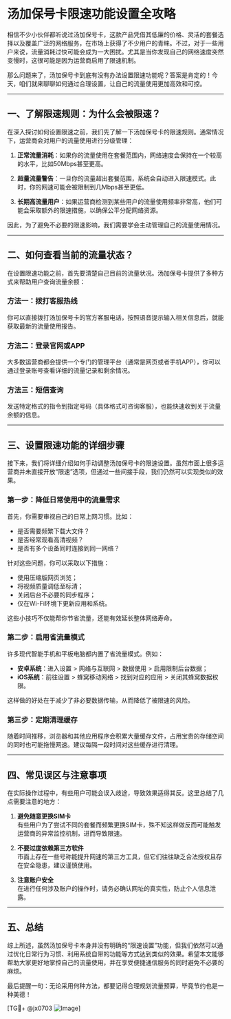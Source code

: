 # 汤加保号卡限速功能设置全攻略

相信不少小伙伴都听说过汤加保号卡，这款产品凭借其低廉的价格、灵活的套餐选择以及覆盖广泛的网络服务，在市场上获得了不少用户的青睐。不过，对于一些用户来说，流量消耗过快可能会成为一大困扰。尤其是当你发现自己的网络速度突然变慢时，这很可能是因为运营商启用了限速机制。

那么问题来了，汤加保号卡到底有没有办法设置限速功能呢？答案是肯定的！今天，咱们就来聊聊如何通过合理设置，让自己的流量使用更加高效和可控。

---

## 一、了解限速规则：为什么会被限速？

在深入探讨如何设置限速之前，我们先了解一下汤加保号卡的限速规则。通常情况下，运营商会对用户的流量使用进行分级管理：

1. **正常流量消耗**：如果你的流量使用在套餐范围内，网络速度会保持在一个较高的水平，比如50Mbps甚至更高。
   
2. **超量流量警告**：一旦你的流量超出套餐范围，系统会自动进入限速模式。此时，你的网速可能会被限制到几Mbps甚至更低。

3. **长期高流量用户**：如果运营商检测到某些用户的流量使用频率非常高，他们可能会采取额外的限速措施，以确保公平分配网络资源。

因此，为了避免不必要的限速影响，我们需要学会主动管理自己的流量使用情况。

---

## 二、如何查看当前的流量状态？

在设置限速功能之前，首先要清楚自己目前的流量状况。汤加保号卡提供了多种方式来帮助用户查询流量余额：

### 方法一：拨打客服热线
你可以直接拨打汤加保号卡的官方客服电话，按照语音提示输入相关信息后，就能获取最新的流量使用报告。

### 方法二：登录官网或APP
大多数运营商都会提供一个专门的管理平台（通常是网页或者手机APP），你可以通过登录账号查看详细的流量记录和剩余情况。

### 方法三：短信查询
发送特定格式的指令到指定号码（具体格式可咨询客服），也能快速收到关于流量余额的信息。

---

## 三、设置限速功能的详细步骤

接下来，我们将详细介绍如何手动调整汤加保号卡的限速设置。虽然市面上很多运营商并未直接开放“限速”选项，但通过一些间接手段，我们仍然可以实现类似的效果。

### 第一步：降低日常使用中的流量需求
首先，你需要审视自己的日常上网习惯。比如：
- 是否需要频繁下载大文件？
- 是否经常观看高清视频？
- 是否有多个设备同时连接到同一网络？

针对这些问题，你可以采取以下措施：
- 使用压缩版网页浏览；
- 将视频质量调低至标清；
- 关闭后台不必要的同步程序；
- 仅在Wi-Fi环境下更新应用和系统。

这些小技巧不仅能帮你节省流量，还能有效延长整体网络寿命。

### 第二步：启用省流量模式
许多现代智能手机和平板电脑都内置了省流量模式。例如：
- **安卓系统**：进入设置 > 网络与互联网 > 数据使用 > 启用限制后台数据；
- **iOS系统**：前往设置 > 蜂窝移动网络 > 找到对应的应用 > 关闭其蜂窝数据权限。

这样做的好处在于减少了非必要数据传输，从而降低了被限速的风险。

### 第三步：定期清理缓存
随着时间推移，浏览器和其他应用程序会积累大量缓存文件，占用宝贵的存储空间的同时也可能拖慢网速。建议每隔一段时间对这些缓存进行清理。

---

## 四、常见误区与注意事项

在实际操作过程中，有些用户可能会误入歧途，导致效果适得其反。这里总结了几点需要注意的地方：

1. **避免随意更换SIM卡**  
   有些用户为了尝试不同的套餐而频繁更换SIM卡，殊不知这样做反而可能触发运营商的异常监控机制，进而导致限速。

2. **不要过度依赖第三方软件**  
   市面上存在一些号称能提升网速的第三方工具，但它们往往缺乏合法授权且存在安全隐患，建议谨慎使用。

3. **注意账户安全**  
   在进行任何涉及账户的操作时，请务必确认网址的真实性，防止个人信息泄露。

---

## 五、总结

综上所述，虽然汤加保号卡本身并没有明确的“限速设置”功能，但我们依然可以通过优化日常行为习惯、利用系统自带的功能等方式达到类似的效果。希望本文能够帮助大家更好地掌控自己的流量使用，并在享受便捷通信服务的同时避免不必要的麻烦。

最后提醒一句：无论采用何种方法，都要记得合理规划流量预算，毕竟节约也是一种美德！

[TG💪+ @jx0703 ![Image](https://github.com/user-attachments/assets/dbca1d08-cadb-493c-b0ec-ad6f7a83f270)]